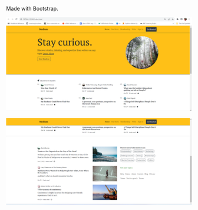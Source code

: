 Made with Bootstrap.

![alt text](https://raw.githubusercontent.com/sanemerginn/bootstrap-medium-clone/main/gorsel/Ekran%20g%C3%B6r%C3%BCnt%C3%BCs%C3%BC%202023-11-01%20230605.png)



![alt text](https://raw.githubusercontent.com/sanemerginn/bootstrap-medium-clone/main/gorsel/Ekran%20g%C3%B6r%C3%BCnt%C3%BCs%C3%BC%202023-11-01%20230642.png)

